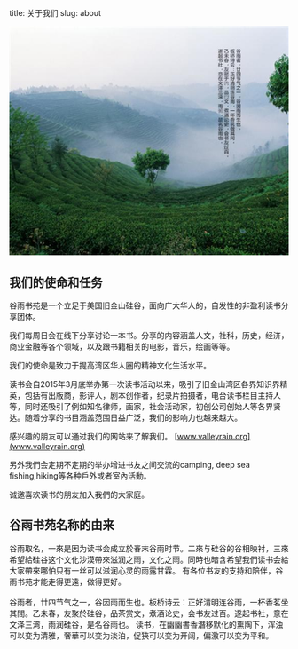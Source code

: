 title: 关于我们
slug: about

![logo](../images/logo.jpg)

## 我们的使命和任务
谷雨书苑是一个立足于美国旧金山硅谷，面向广大华人的，自发性的非盈利读书分享团体。

我们每周日会在线下分享讨论一本书。分享的内容涵盖人文，社科，历史，经济，商业金融等各个领域，以及跟书籍相关的电影，音乐，绘画等等。

我们的使命是致力于提高湾区华人圈的精神文化生活水平。

读书会自2015年3月底举办第一次读书活动以来，吸引了旧金山湾区各界知识界精英，包括有出版商，影评人，剧本创作者，纪录片拍摄者，电台读书栏目主持人等，同时还吸引了例如知名律师，画家，社会活动家，初创公司创始人等各界贤达。随着分享的书目涵盖范围日益广泛，我们的影响力也越来越大。

感兴趣的朋友可以通过我们的网站来了解我们。 [www.valleyrain.org](www.valleyrain.org) 

另外我們会定期不定期的举办增进书友之间交流的camping, deep sea fishing,hiking等各种戶外或者室內活動。

诚邀喜欢读书的朋友加入我們的大家庭。

## 谷雨书苑名称的由来
谷雨取名，一來是因为读书会成立於春末谷雨时节。二來与硅谷的谷相映衬，三來希望給硅谷这个文化沙漠帶來滋润之雨，文化之雨。同時也暗含希望我們读书会給大家帶來哪怕只有一丝可以滋润心灵的雨露甘霖。
有各位书友的支持和陪伴，谷雨书苑才能走得更遠，做得更好。<br>
<br>
谷雨者，廿四节气之一，谷因雨而生也。板桥诗云：正好清明连谷雨，一杯香茗坐其間。乙未春，友聚於硅谷，品茶赏文，煮酒论史，会书友过百。遂起书社，意在文泽三湾，雨润硅谷，是名谷雨也。
读书，在幽幽書香潛移默化的熏陶下，浑浊可以变为清雅，奢華可以变为淡泊，促狹可以变为开阔，偏激可以变为平和。
